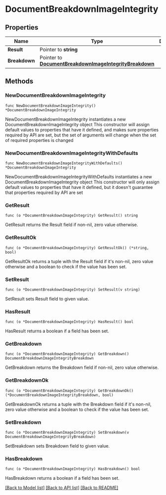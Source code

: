 # DocumentBreakdownImageIntegrity

## Properties

Name | Type | Description | Notes
------------ | ------------- | ------------- | -------------
**Result** | Pointer to **string** |  | [optional] 
**Breakdown** | Pointer to [**DocumentBreakdownImageIntegrityBreakdown**](DocumentBreakdownImageIntegrityBreakdown.md) |  | [optional] 

## Methods

### NewDocumentBreakdownImageIntegrity

`func NewDocumentBreakdownImageIntegrity() *DocumentBreakdownImageIntegrity`

NewDocumentBreakdownImageIntegrity instantiates a new DocumentBreakdownImageIntegrity object
This constructor will assign default values to properties that have it defined,
and makes sure properties required by API are set, but the set of arguments
will change when the set of required properties is changed

### NewDocumentBreakdownImageIntegrityWithDefaults

`func NewDocumentBreakdownImageIntegrityWithDefaults() *DocumentBreakdownImageIntegrity`

NewDocumentBreakdownImageIntegrityWithDefaults instantiates a new DocumentBreakdownImageIntegrity object
This constructor will only assign default values to properties that have it defined,
but it doesn't guarantee that properties required by API are set

### GetResult

`func (o *DocumentBreakdownImageIntegrity) GetResult() string`

GetResult returns the Result field if non-nil, zero value otherwise.

### GetResultOk

`func (o *DocumentBreakdownImageIntegrity) GetResultOk() (*string, bool)`

GetResultOk returns a tuple with the Result field if it's non-nil, zero value otherwise
and a boolean to check if the value has been set.

### SetResult

`func (o *DocumentBreakdownImageIntegrity) SetResult(v string)`

SetResult sets Result field to given value.

### HasResult

`func (o *DocumentBreakdownImageIntegrity) HasResult() bool`

HasResult returns a boolean if a field has been set.

### GetBreakdown

`func (o *DocumentBreakdownImageIntegrity) GetBreakdown() DocumentBreakdownImageIntegrityBreakdown`

GetBreakdown returns the Breakdown field if non-nil, zero value otherwise.

### GetBreakdownOk

`func (o *DocumentBreakdownImageIntegrity) GetBreakdownOk() (*DocumentBreakdownImageIntegrityBreakdown, bool)`

GetBreakdownOk returns a tuple with the Breakdown field if it's non-nil, zero value otherwise
and a boolean to check if the value has been set.

### SetBreakdown

`func (o *DocumentBreakdownImageIntegrity) SetBreakdown(v DocumentBreakdownImageIntegrityBreakdown)`

SetBreakdown sets Breakdown field to given value.

### HasBreakdown

`func (o *DocumentBreakdownImageIntegrity) HasBreakdown() bool`

HasBreakdown returns a boolean if a field has been set.


[[Back to Model list]](../README.md#documentation-for-models) [[Back to API list]](../README.md#documentation-for-api-endpoints) [[Back to README]](../README.md)


